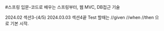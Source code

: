 #스프링 입문-코드로 배우는 스프링부터, 웹 MVC, DB접근 기술

2024.02 섹션3-(4/5)
2024.03.03 섹션4끝
Test 할때는 
//given
//when
//then 으로 기본 시작.
